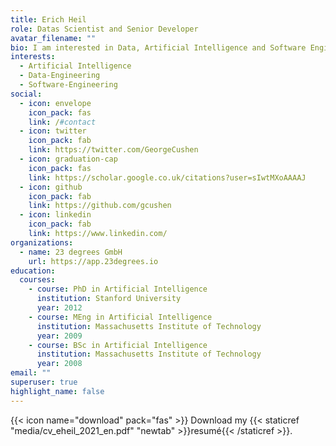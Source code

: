 ```yaml
---
title: Erich Heil
role: Datas Scientist and Senior Developer
avatar_filename: ""
bio: I am interested in Data, Artificial Intelligence and Software Engineering
interests:
  - Artificial Intelligence
  - Data-Engineering
  - Software-Engineering
social:
  - icon: envelope
    icon_pack: fas
    link: /#contact
  - icon: twitter
    icon_pack: fab
    link: https://twitter.com/GeorgeCushen
  - icon: graduation-cap
    icon_pack: fas
    link: https://scholar.google.co.uk/citations?user=sIwtMXoAAAAJ
  - icon: github
    icon_pack: fab
    link: https://github.com/gcushen
  - icon: linkedin
    icon_pack: fab
    link: https://www.linkedin.com/
organizations:
  - name: 23 degrees GmbH
    url: https://app.23degrees.io
education:
  courses:
    - course: PhD in Artificial Intelligence
      institution: Stanford University
      year: 2012
    - course: MEng in Artificial Intelligence
      institution: Massachusetts Institute of Technology
      year: 2009
    - course: BSc in Artificial Intelligence
      institution: Massachusetts Institute of Technology
      year: 2008
email: ""
superuser: true
highlight_name: false
---
```

{{< icon name="download" pack="fas" >}} Download my {{< staticref "media/cv_eheil_2021_en.pdf" "newtab" >}}resumé{{< /staticref >}}.